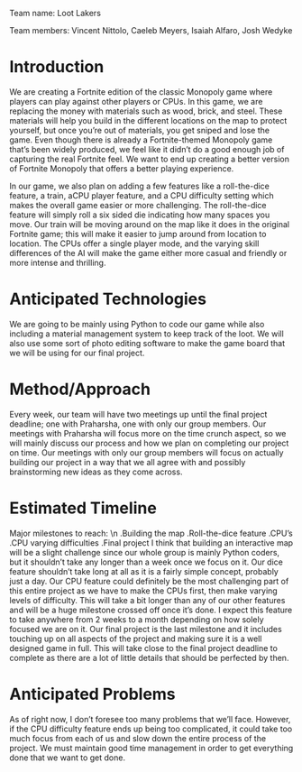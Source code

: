 Team name: Loot Lakers

Team members: Vincent Nittolo, Caeleb Meyers, Isaiah Alfaro, Josh Wedyke

# Introduction

We are creating a Fortnite edition of the classic Monopoly game where players can play against other players or CPUs. In this game, we are replacing the money with materials such as wood, brick, and steel. These materials will help you build in the different locations on the map to protect yourself, but once you’re out of materials, you get sniped and lose the game. Even though there is already a Fortnite-themed Monopoly game that’s been widely produced, we feel like it didn’t do a good enough job of capturing the real Fortnite feel. We want to end up creating a better version of Fortnite Monopoly that offers a better playing experience.

In our game, we also plan on adding a few features like a roll-the-dice feature, a train, aCPU player feature, and a CPU difficulty setting which makes the overall game easier or more challenging. The roll-the-dice feature will simply roll a six sided die indicating how many spaces you move. Our train will be moving around on the map like it does in the original Fortnite game; this will make it easier to jump around from location to location. The CPUs offer a single player mode, and the varying skill differences of the AI will make the game either more casual and friendly or more intense and thrilling.

# Anticipated Technologies

We are going to be mainly using Python to code our game while also including a material management system to keep track of the loot. We will also use some sort of photo editing software to make the game board that we will be using for our final project.

# Method/Approach

Every week, our team will have two meetings up until the final project deadline; one with Praharsha, one with only our group members. Our meetings with Praharsha will focus more on the time crunch aspect, so we will mainly discuss our process and how we plan on completing our project on time. Our meetings with only our group members will focus on actually building our project in a way that we all agree with and possibly brainstorming new ideas as they come across.

# Estimated Timeline

Major milestones to reach: \n
  .Building the map
  .Roll-the-dice feature
  .CPU’s
  .CPU varying difficulties
  .Final project
  I think that building an interactive map will be a slight challenge since our whole group is mainly Python coders, but it shouldn’t take any longer than a week once we focus on it. Our dice feature shouldn’t take long at all as it is a fairly simple concept, probably just a day. Our CPU feature could definitely be the most challenging part of this entire project as we have to make the CPUs first, then make varying levels of difficulty. This will take a bit longer than any of our other features and will be a huge milestone crossed off once it’s done. I expect this feature to take anywhere from 2 weeks to a month depending on how solely focused we are on it. Our final project is the last milestone and it includes touching up on all aspects of the project and making sure it is a well designed game in full. This will take close to the final project deadline to complete as there are a lot of little details that should be perfected by then.

# Anticipated Problems

As of right now, I don’t foresee too many problems that we’ll face. However, if the CPU difficulty feature ends up being too complicated, it could take too much focus from each of us and slow down the entire process of the project. We must maintain good time management in order to get everything done that we want to get done.
